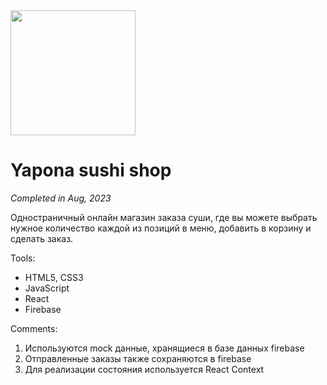 <image src="/src/assets/sushi.jpg" width="200px">

# Yapona sushi shop

_Completed in Aug, 2023_

Одностраничный онлайн магазин заказа суши, где вы можете выбрать нужное количество каждой из позиций в меню, добавить в корзину и сделать заказ.

Tools:

- HTML5, CSS3
- JavaScript
- React
- Firebase

Comments:

1. Используются mock данные, хранящиеся в базе данных firebase
1. Отправленные заказы также сохраняются в firebase
1. Для реализации состояния используется React Context
